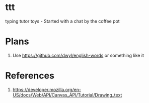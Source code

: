 # ttt
typing tutor toys - Started with a chat by the coffee pot

# Plans
1. Use https://github.com/dwyl/english-words or something like it

# References
1. https://developer.mozilla.org/en-US/docs/Web/API/Canvas_API/Tutorial/Drawing_text

   
